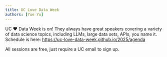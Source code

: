 ```yaml
---
title: UC Love Data Week
authors: [Yue Yu]
---
```


UC :heart: Data Week is on! They always have great speakers covering a variety of data science topics, including LLMs, large data sets, APIs, you name it. Schedule is here: https://uc-love-data-week.github.io/2025/agenda 

All sessions are free, just require a UC email to sign up.